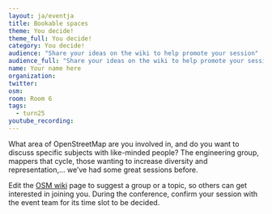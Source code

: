 ```yaml
---
layout: ja/eventja
title: Bookable spaces
theme: You decide!
theme_full: You decide!
category: You decide!
audience: "Share your ideas on the wiki to help promote your session"
audience_full: "Share your ideas on the wiki to help promote your session"
name: Your name here
organization:
twitter:
osm:
room: Room 6
tags:
  - turn25
youtube_recording:
---
```

What area of OpenStreetMap are you involved in, and do you want to discuss specific subjects with like-minded people? The engineering group, mappers that cycle, those wanting to increase diversity and representation,… we’ve had some great sessions before.

Edit the [OSM wiki](https://wiki.openstreetmap.org/wiki/State_of_the_Map_2017/Breakout_sessions) page to suggest a group or a topic, so others can get interested in joining you. During the conference, confirm your session with the event team for its time slot to be decided.
